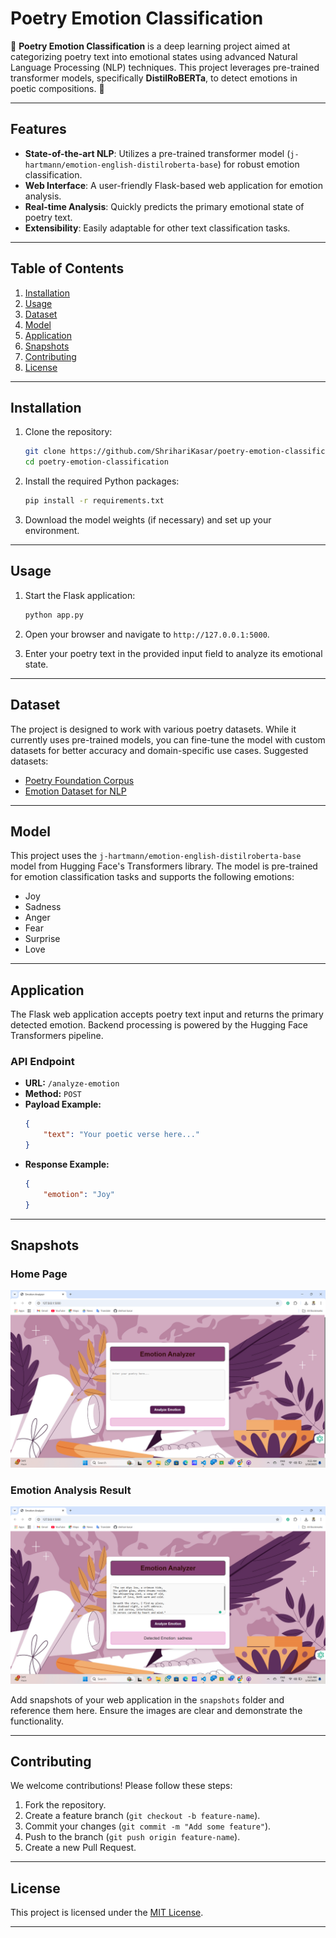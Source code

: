 # Poetry Emotion Classification

🚀 **Poetry Emotion Classification** is a deep learning project aimed at categorizing poetry text into emotional states using advanced Natural Language Processing (NLP) techniques. This project leverages pre-trained transformer models, specifically **DistilRoBERTa**, to detect emotions in poetic compositions. 🌟

---

## Features

- **State-of-the-art NLP**: Utilizes a pre-trained transformer model (`j-hartmann/emotion-english-distilroberta-base`) for robust emotion classification.
- **Web Interface**: A user-friendly Flask-based web application for emotion analysis.
- **Real-time Analysis**: Quickly predicts the primary emotional state of poetry text.
- **Extensibility**: Easily adaptable for other text classification tasks.

---

## Table of Contents

1. [Installation](#installation)
2. [Usage](#usage)
3. [Dataset](#dataset)
4. [Model](#model)
5. [Application](#application)
6. [Snapshots](#snapshots)
7. [Contributing](#contributing)
8. [License](#license)

---

## Installation

1. Clone the repository:

    ```bash
    git clone https://github.com/ShrihariKasar/poetry-emotion-classification.git
    cd poetry-emotion-classification
    ```

2. Install the required Python packages:

    ```bash
    pip install -r requirements.txt
    ```

3. Download the model weights (if necessary) and set up your environment.

---

## Usage

1. Start the Flask application:

    ```bash
    python app.py
    ```

2. Open your browser and navigate to `http://127.0.0.1:5000`.

3. Enter your poetry text in the provided input field to analyze its emotional state.

---

## Dataset

The project is designed to work with various poetry datasets. While it currently uses pre-trained models, you can fine-tune the model with custom datasets for better accuracy and domain-specific use cases. Suggested datasets:

- [Poetry Foundation Corpus](https://www.poetryfoundation.org/)
- [Emotion Dataset for NLP](https://huggingface.co/datasets/emotion)

---

## Model

This project uses the `j-hartmann/emotion-english-distilroberta-base` model from Hugging Face's Transformers library. The model is pre-trained for emotion classification tasks and supports the following emotions:

- Joy
- Sadness
- Anger
- Fear
- Surprise
- Love

---

## Application

The Flask web application accepts poetry text input and returns the primary detected emotion. Backend processing is powered by the Hugging Face Transformers pipeline.

### API Endpoint

- **URL:** `/analyze-emotion`
- **Method:** `POST`
- **Payload Example:**
    ```json
    {
        "text": "Your poetic verse here..."
    }
    ```
- **Response Example:**
    ```json
    {
        "emotion": "Joy"
    }
    ```

---

## Snapshots

### Home Page
![Home Page](https://github.com/ShrihariKasar/poetry-emotion-classification/blob/main/Screenshots/Screenshot%20(298).png)

### Emotion Analysis Result
![Result Page](https://github.com/ShrihariKasar/poetry-emotion-classification/blob/main/Screenshots/Screenshot%20(299).png)

Add snapshots of your web application in the `snapshots` folder and reference them here. Ensure the images are clear and demonstrate the functionality.

---

## Contributing

We welcome contributions! Please follow these steps:

1. Fork the repository.
2. Create a feature branch (`git checkout -b feature-name`).
3. Commit your changes (`git commit -m "Add some feature"`).
4. Push to the branch (`git push origin feature-name`).
5. Create a new Pull Request.

---

## License

This project is licensed under the [MIT License](LICENSE).

---
